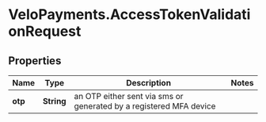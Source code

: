 # VeloPayments.AccessTokenValidationRequest

## Properties

Name | Type | Description | Notes
------------ | ------------- | ------------- | -------------
**otp** | **String** | an OTP either sent via sms or generated by a registered MFA device | 


